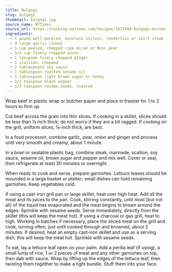```yaml
---
title: Bulgogi
slug: bulgogi
thumbnail: bulgogi.jpg
source_name: NYTimes
source_url: https://cooking.nytimes.com/recipes/1017444-bulgogi-korean-grilled-beef
ingredients:
  - 1 pound well-marbled, boneless sirloin, tenderloin or skirt steak
  - 4 large garlic cloves
  - 1 cup peeled, chopped ripe Asian or Bosc pear
  - 3/4 cup finely chopped onion
  - 1 teaspoon finely chopped ginger
  - 1 scallion, chopped
  - 2 tablespoons soy sauce
  - 1 tablespoon roasted sesame oil
  - 1 tablespoon light brown sugar or honey
  - 1/2 teaspoon black pepper
  - 1/2 teaspoon sesame seeds, toasted
---
```


Wrap beef in plastic wrap or butcher paper and place in freezer for 1 to 2 hours to firm up.

Cut beef across the grain into thin slices. If cooking in a skillet, slices should be less than ⅛ inch thick; do not worry if they are a bit ragged. If cooking on the grill, uniform slices, ⅛-inch thick, are best.

In a food processor, combine garlic, pear, onion and ginger and process until very smooth and creamy, about 1 minute.

In a bowl or sealable plastic bag, combine steak, marinade, scallion, soy sauce, sesame oil, brown sugar and pepper and mix well. Cover or seal, then refrigerate at least 30 minutes or overnight.

When ready to cook and serve, prepare garnishes. Lettuce leaves should be mounded in a large basket or platter; small dishes can hold remaining garnishes. Keep vegetables cold.

If using a cast-iron grill pan or large skillet, heat over high heat. Add all the meat and its juices to the pan. Cook, stirring constantly, until most (but not all) of the liquid has evaporated and the meat begins to brown around the edges. Sprinkle with sesame seeds. Serve immediately, directly from the skillet (this will keep the meat hot). If using a charcoal or gas grill, heat to high. Working in batches if necessary, place the sliced meat on the grill and cook, turning often, just until cooked through and browned, about 2 minutes. If desired, heat an empty cast-iron skillet and use as a serving dish; this will keep the meat hot. Sprinkle with sesame seeds.

To eat, lay a lettuce leaf open on your palm. Add a perilla leaf (if using), a small lump of rice, 1 or 2 pieces of meat and any other garnishes on top, then dab with sauce. Wrap by lifting up the edges of the lettuce leaf, then twisting them together to make a tight bundle. Stuff them into your face.